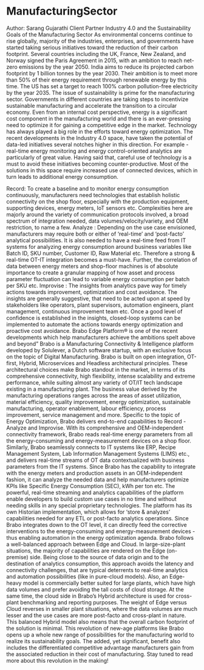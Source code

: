 # ManufacturingSector
Author: Sarang Gujarathi Client Partner
Industry 4.0 and the Sustainability Goals of the Manufacturing Sector
As environmental concerns continue to rise globally, majority of the industries, enterprises, and governments have started taking serious initiatives toward the reduction of their carbon footprint. Several countries including the UK, France, New Zealand, and Norway signed the Paris Agreement in 2015, with an ambition to reach net-zero emissions by the year 2050.
India aims to reduce its projected carbon footprint by 1 billion tonnes by the year 2030. Their ambition is to meet more than 50% of their energy requirement through renewable energy by this time. The US has set a target to reach 100% carbon pollution-free electricity by the year 2035.
The issue of sustainability is prime for the manufacturing sector. Governments in different countries are taking steps to incentivize sustainable manufacturing and accelerate the transition to a circular economy. Even from an internal cost perspective, energy is a significant cost component in the manufacturing world and there is an ever-pressing need to optimize it for gaining a competitive edge in the market.
Technology has always played a big role in the efforts toward energy optimization. The recent developments in the Industry 4.0 space, have taken the potential of data-led initiatives several notches higher in this direction.
For example - real-time energy monitoring and energy control-oriented analytics are particularly of great value. Having said that, careful use of technology is a must to avoid these initiatives becoming counter-productive.
Most of the solutions in this space require increased use of connected devices, which in turn leads to additional energy consumption.
 
Record:
To create a baseline and to monitor energy consumption continuously, manufacturers need technologies that establish holistic connectivity on the shop floor, especially with the production equipment, supporting devices, energy meters, IoT sensors etc. Complexities here are majorly around the variety of communication protocols involved, a broad spectrum of integration needed, data volumes/velocity/variety, and OEM restriction, to name a few.
Analyze :
Depending on the use case envisioned, manufacturers may require both or either of ‘real-time’ and ‘post-facto’ analytical possibilities. It is also needed to have a real-time feed from IT systems for analyzing energy consumption around business variables like Batch ID, SKU number, Customer ID, Raw Material etc. Therefore a strong & real-time OT-IT integration becomes a must-have. Further, the correlation of data between energy meters and shop-floor machines is of absolute importance to create a granular mapping of how asset and process parameter fluctuation can lead to variable energy consumption per batch per SKU etc.
Improvise :
The insights from analytics pave way for timely actions towards improvement, optimization and cost avoidance. The insights are generally suggestive, that need to be acted upon at speed by stakeholders like operators, plant supervisors, automation engineers, plant management, continuous improvement team etc. Once a good level of confidence is established in the insights, closed-loop systems can be implemented to automate the actions towards energy optimization and proactive cost avoidance.
Brabo Edge Platform® is one of the recent developments which help manufacturers achieve the ambitions spelt above and beyond”
Brabo is a Manufacturing Connectivity & Intelligence platform developed by Solulever, a Dutch software startup, with an exclusive focus on the topic of Digital Manufacturing. Brabo is built on open integration, OT-first, Hybrid, Microservices and Headless architectural principles. These architectural choices make Brabo standout in the market, in terms of its comprehensive connectivity, high flexibility, intense scalability and extreme performance, while suiting almost any variety of OT/IT tech landscape existing in a manufacturing plant.
The business value derived by the manufacturing operations ranges across the areas of asset utilization, material efficiency, quality improvement, energy optimization, sustainable manufacturing, operator enablement, labour efficiency, process improvement, service management and more.
Specific to the topic of Energy Optimization, Brabo delivers end-to-end capabilities to Record - Analyze and Improvise. With its comprehensive and OEM-independent connectivity framework, Brabo reads real-time energy parameters from all the energy-consuming and energy-measurement devices on a shop floor. Similarly, Brabo seamlessly connects to IT systems like ERP, Recipe Management System, Lab Information Management Systems (LIMS) etc., and delivers real-time streams of OT data contextualized with business parameters from the IT systems.
Since Brabo has the capability to integrate with the energy meters and production assets in an OEM-independent fashion, it can analyze the needed data and help manufacturers optimize KPIs like Specific Energy Consumption (SEC), kWh per ton etc. The powerful, real-time streaming and analytics capabilities of the platform enable developers to build custom use cases in no time and without needing skills in any special proprietary technologies. The platform has its own Historian implementation, which allows for ‘store & analyzes’ capabilities needed for any ETL or post-facto analytics operations. Since Brabo integrates down to the OT level, it can directly feed the corrective interventions to the energy-consuming and energy-measurement devices - thus enabling automation in the energy optimization agenda.
Brabo follows a well-balanced approach between Edge and Cloud. In large-size-plant situations, the majority of capabilities are rendered on the Edge (on-premise) side. Being close to the source of data origin and to the destination of analytics consumption, this approach avoids the latency and connectivity challenges, that are typical deterrents to real-time analytics and automation possibilities (like in pure-cloud models).
Also, an Edge-heavy model is commercially better suited for large plants, which have high data volumes and prefer avoiding the tall costs of cloud storage. At the same time, the cloud side in Brabo’s Hybrid architecture is used for cross-plant benchmarking and reporting purposes.
The weight of Edge versus Cloud reverses in smaller plant situations, where the data volumes are much lesser and the use cases are more post-facto and cross-plant in nature. This balanced Hybrid model also means that the overall carbon footprint of the solution is minimal.
This revolution of new-age platforms like Brabo opens up a whole new range of possibilities for the manufacturing world to realize its sustainability goals. The added, yet significant, benefit also includes the differentiated competitive advantage manufacturers gain from the associated reduction in their cost of manufacturing. Stay tuned to read more about this revolution in the making!

